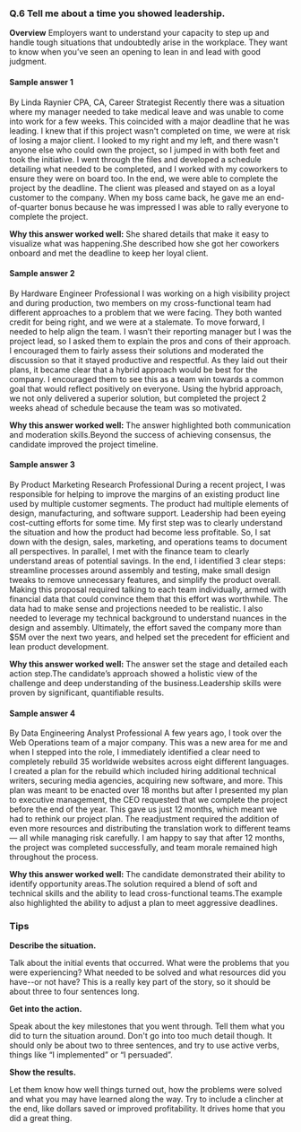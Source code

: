 ### Q.6 Tell me about a time you showed leadership.

**Overview**
Employers want to understand your capacity to step up and handle tough situations that undoubtedly arise in the workplace. They want to know when you’ve seen an opening to lean in and lead with good judgment.

#### Sample answer 1
By Linda Raynier CPA, CA, Career Strategist
Recently there was a situation where my manager needed to take medical leave and was unable to come into work for a few weeks. This coincided with a major deadline that he was leading. I knew that if this project wasn't completed on time, we were at risk of losing a major client. I looked to my right and my left, and there wasn't anyone else who could own the project, so I jumped in with both feet and took the initiative. I went through the files and developed a schedule detailing what needed to be completed, and I worked with my coworkers to ensure they were on board too. In the end, we were able to complete the project by the deadline. The client was pleased and stayed on as a loyal customer to the company. When my boss came back, he gave me an end-of-quarter bonus because he was impressed I was able to rally everyone to complete the project. 

**Why this answer worked well:** She shared details that make it easy to visualize what was happening.She described how she got her coworkers onboard and met the deadline to keep her loyal client.

#### Sample answer 2
By Hardware Engineer Professional
I was working on a high visibility project and during production, two members on my cross-functional team had different approaches to a problem that we were facing. They both wanted credit for being right, and we were at a stalemate. To move forward, I needed to help align the team. I wasn’t their reporting manager but I was the project lead, so I asked them to explain the pros and cons of their approach. I encouraged them to fairly assess their solutions and moderated the discussion so that it stayed productive and respectful. As they laid out their plans, it became clear that a hybrid approach would be best for the company. I encouraged them to see this as a team win towards a common goal that would reflect positively on everyone. Using the hybrid approach, we not only delivered a superior solution, but completed the project 2 weeks ahead of schedule because the team was so motivated. 

**Why this answer worked well:** The answer highlighted both communication and moderation skills.Beyond the success of achieving consensus, the candidate improved the project timeline.


#### Sample answer 3
By Product Marketing Research Professional
During a recent project, I was responsible for helping to improve the margins of an existing product line used by multiple customer segments. The product had multiple elements of design, manufacturing, and software support. Leadership had been eyeing cost-cutting efforts for some time. My first step was to clearly understand the situation and how the product had become less profitable. So, I sat down with the design, sales, marketing, and operations teams to document all perspectives. In parallel, I met with the finance team to clearly understand areas of potential savings. In the end, I identified 3 clear steps: streamline processes around assembly and testing, make small design tweaks to remove unnecessary features, and simplify the product overall. Making this proposal required talking to each team individually, armed with financial data that could convince them that this effort was worthwhile. The data had to make sense and projections needed to be realistic. I also needed to leverage my technical background to understand nuances in the design and assembly. Ultimately, the effort saved the company more than $5M over the next two years, and helped set the precedent for efficient and lean product development. 

**Why this answer worked well:** The answer set the stage and detailed each action step.The candidate’s approach showed a holistic view of the challenge and deep understanding of the business.Leadership skills were proven by significant, quantifiable results.


#### Sample answer 4
By Data Engineering Analyst Professional
A few years ago, I took over the Web Operations team of a major company. This was a new area for me and when I stepped into the role, I immediately identified a clear need to completely rebuild 35 worldwide websites across eight different languages. I created a plan for the rebuild which included hiring additional technical writers, securing media agencies, acquiring new software, and more. This plan was meant to be enacted over 18 months but after I presented my plan to executive management, the CEO requested that we complete the project before the end of the year. This gave us just 12 months, which meant we had to rethink our project plan. The readjustment required the addition of even more resources and distributing the translation work to different teams — all while managing risk carefully. I am happy to say that after 12 months, the project was completed successfully, and team morale remained high throughout the process. 

**Why this answer worked well:** The candidate demonstrated their ability to identify opportunity areas.The solution required a blend of soft and technical skills and the ability to lead cross-functional teams.The example also highlighted the ability to adjust a plan to meet aggressive deadlines.

### Tips
**Describe the situation.**

Talk about the initial events that occurred. What were the problems that you were experiencing? What needed to be solved and what resources did you have--or not have? This is a really key part of the story, so it should be about three to four sentences long.
 
**Get into the action.**

Speak about the key milestones that you went through. Tell them what you did to turn the situation around. Don't go into too much detail though. It should only be about two to three sentences, and try to use active verbs, things like “I implemented” or “I persuaded”.
 
**Show the results.**

Let them know how well things turned out, how the problems were solved and what you may have learned along the way. Try to include a clincher at the end, like dollars saved or improved profitability. It drives home that you did a great thing.